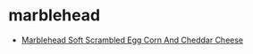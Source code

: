 # marblehead

 * [Marblehead Soft Scrambled Egg Corn And Cheddar Cheese](index/m/marblehead-soft-scrambled-egg-corn-and-cheddar-cheese-355887.json)
